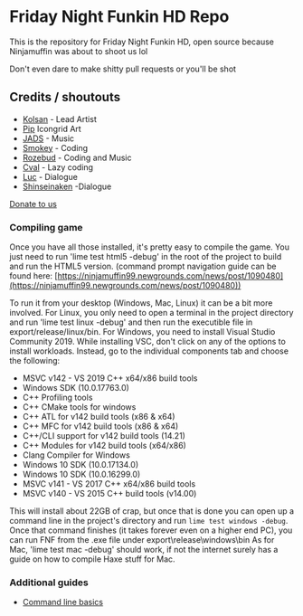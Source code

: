 # Friday Night Funkin HD Repo

This is the repository for Friday Night Funkin HD, open  source because Ninjamuffin was about to shoot us lol

Don't even dare to make shitty pull requests or you'll be shot
## Credits / shoutouts

- [Kolsan](https://twitter.com/KOLCHAN8) - Lead Artist
- [Pip](https://twitter.com/DojimaDog) Icongrid Art
- [JADS](https://twitter.com/Aw3somejds) - Music
- [Smokey](https://twitter.com/Smokey36011945) - Coding
- [Rozebud](https://twitter.com/helpme_thebigt) - Coding and Music
- [Cval](https://twitter.com/cval_brown) - Lazy coding
- [Luc](https://twitter.com/Leukuh) - Dialogue 
- [Shinseinaken](https://twitter.com/shnsnkn) -Dialogue

[Donate to us](https://www.paypal.com/paypalme/kolsan8)







### Compiling game

Once you have all those installed, it's pretty easy to compile the game. You just need to run 'lime test html5 -debug' in the root of the project to build and run the HTML5 version. (command prompt navigation guide can be found here: [https://ninjamuffin99.newgrounds.com/news/post/1090480](https://ninjamuffin99.newgrounds.com/news/post/1090480))

To run it from your desktop (Windows, Mac, Linux) it can be a bit more involved. For Linux, you only need to open a terminal in the project directory and run 'lime test linux -debug' and then run the executible file in export/release/linux/bin. For Windows, you need to install Visual Studio Community 2019. While installing VSC, don't click on any of the options to install workloads. Instead, go to the individual components tab and choose the following:
* MSVC v142 - VS 2019 C++ x64/x86 build tools
* Windows SDK (10.0.17763.0)
* C++ Profiling tools
* C++ CMake tools for windows
* C++ ATL for v142 build tools (x86 & x64)
* C++ MFC for v142 build tools (x86 & x64)
* C++/CLI support for v142 build tools (14.21)
* C++ Modules for v142 build tools (x64/x86)
* Clang Compiler for Windows
* Windows 10 SDK (10.0.17134.0)
* Windows 10 SDK (10.0.16299.0)
* MSVC v141 - VS 2017 C++ x64/x86 build tools
* MSVC v140 - VS 2015 C++ build tools (v14.00)

This will install about 22GB of crap, but once that is done you can open up a command line in the project's directory and run `lime test windows -debug`. Once that command finishes (it takes forever even on a higher end PC), you can run FNF from the .exe file under export\release\windows\bin
As for Mac, 'lime test mac -debug' should work, if not the internet surely has a guide on how to compile Haxe stuff for Mac.

### Additional guides

- [Command line basics](https://ninjamuffin99.newgrounds.com/news/post/1090480)
